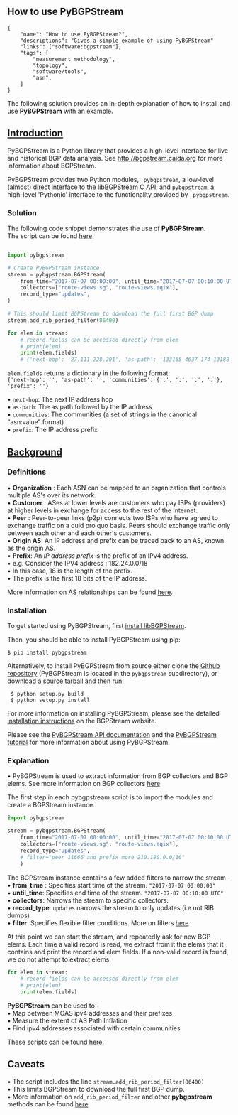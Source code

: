 ## How to use PyBGPStream ##
~~~
{
    "name": "How to use PyBGPStream?",
    "descriptions": "Gives a simple example of using PyBGPStream"
    "links": ["software:bgpstream"],
    "tags": [
        "measurement methodology",
        "topology",
        "software/tools",
        "asn",
    ]
}
~~~

The following solution provides an in-depth explanation of how to install and use **PyBGPStream** with an example. 

 ## <ins> Introduction </ins> ##
PyBGPStream is a Python library that provides a high-level interface for live and historical BGP data analysis. See http://bgpstream.caida.org for more information about BGPStream. 

PyBGPStream provides two Python modules, `_pybgpstream`, a low-level (almost) direct interface to the [libBGPStream]( https://bgpstream.caida.org/ ) C API, and `pybgpstream`, a high-level 'Pythonic' interface to the functionality provided by `_pybgpstream`. 


### Solution ###

The following code snippet demonstrates the use of **PyBGPStream**.\
The script can be found [here]( https://github.com/CAIDA/catalog-data/blob/how_to_use_pybgpstream/sources/solution/how_to_use_pybgspstream/pybgpstream-example.py ).

~~~python

import pybgpstream

# Create PyBGPStream instance 
stream = pybgpstream.BGPStream(
    from_time="2017-07-07 00:00:00", until_time="2017-07-07 00:10:00 UTC",
    collectors=["route-views.sg", "route-views.eqix"],
    record_type="updates",  
)

# This should limit BGPStream to download the full first BGP dump
stream.add_rib_period_filter(86400)

for elem in stream:
    # record fields can be accessed directly from elem
    # print(elem)
    print(elem.fields)
    # {'next-hop': '27.111.228.201', 'as-path': '133165 4637 174 13188', 'communities': {'4637:32502', '4637:32412', '4637:32026', '4637:60952'}, 'prefix': '37.57.179.0/24'}                     
~~~
`elem.fields` returns a dictionary in the following format: \
`{'next-hop': '', 'as-path': '', 'communities': {':', ':', ':', ':'}, 'prefix': ''}`

• `next-hop`: The next IP address hop \
• `as-path`: The as path followed by the IP address \
• `communities`: The communities (a set of strings in the canonical “asn:value” format)\
• `prefix`: The IP address prefix 


## <ins> Background </ins>  ##


###  Definitions ### 
• **Organization** : Each ASN can be mapped to an organization that controls multiple AS's over its network.\
• **Customer** : ASes at lower levels are customers who pay ISPs (providers) at higher levels in exchange for access to the rest of the Internet. \
• **Peer** : Peer-to-peer links (p2p) connects two ISPs who have agreed to exchange traffic on a quid pro quo basis. Peers should exchange traffic only between each other and each other's customers. \
• **Origin AS**: An IP address and prefix can be traced back to an AS, known as the origin AS. \
• **Prefix**: An *IP address prefix* is the prefix of an IPv4 address. \
• e.g. Consider the IPV4 address : 182.24.0.0/18 \
• In this case, 18 is the length of the prefix. \
• The prefix is the first 18 bits of the IP address. 

More information on AS relationships can be found [here]( https://asrank.caida.org/about ).



### Installation ###
To get started using PyBGPStream, first [install libBGPStream]( https://bgpstream.caida.org/docs/install/pybgpstream ).

Then, you should be able to install PyBGPStream using pip: 

~~~
$ pip install pybgpstream
~~~ 

Alternatively, to install PyBGPStream from source either clone the [Github repository]( https://github.com/CAIDA/bgpstream
 ) (PyBGPStream is located in the `pybgpstream` subdirectory), or download a [source tarball]( https://bgpstream.caida.org/download ) and then run:
~~~ 
 $ python setup.py build 
 $ python setup.py install
~~~ 
 For more information on installing PyBGPStream, please see the detailed [installation instructions]( https://bgpstream.caida.org/docs/install/pybgpstream ) on the BGPStream website. 
 
 Please see the [PyBGPStream API documentation]( https://bgpstream.caida.org/docs/api/pybgpstream ) and the [PyBGPStream tutorial]( https://bgpstream.caida.org/docs/tutorials/pybgpstream ) for more information about using PyBGPStream.
 
 ### Explanation ###
• PyBGPStream is used to extract information from BGP collectors and BGP elems. See more information on BGP collectors [here]( https://learn.nsrc.org/bgp/route_collectors#:~:text=A%20route%20collector%20is%20usually,collector%20does%20not%20forward%20packets.)

The first step in each pybgpstream script is to import the modules and create a BGPStream instance. 

~~~python 
import pybgpstream

stream = pybgpstream.BGPStream(
    from_time="2017-07-07 00:00:00", until_time="2017-07-07 00:10:00 UTC",
    collectors=["route-views.sg", "route-views.eqix"],
    record_type="updates",
    # filter="peer 11666 and prefix more 210.180.0.0/16"
    ) 
~~~

The BGPStream instance contains a few added filters to narrow the stream - \
• **from_time** : Specifies start time of the stream. `"2017-07-07 00:00:00"`\
• **until_time**: Specifies end time of the stream. `"2017-07-07 00:10:00 UTC"` \
• **collectors**: Narrows the stream to specific collectors. \
• **record_type**: `updates` narrows the stream to only updates (i.e not RIB dumps) \
• **filter**: Specifies flexible filter conditions. More on filters [here]( https://github.com/CAIDA/libbgpstream/blob/master/FILTERING
 )

At this point we can start the stream, and repeatedly ask for new BGP elems. Each time a valid record is read, we extract from it the elems that it contains and print the record and elem fields. If a non-valid record is found, we do not attempt to extract elems.

~~~python 
for elem in stream:
    # record fields can be accessed directly from elem
    # print(elem)
    print(elem.fields)
~~~

**PyBGPStream** can be used to - \
• Map between MOAS ipv4 addresses and their prefixes \
• Measure the extent of AS Path Inflation \
• Find ipv4 addresses associated with certain communities 

These scripts can be found [here]( https://bgpstream.caida.org/docs/tutorials/pybgpstream
 ). 
 
 
 ## Caveats ## 
 • The script includes the line `stream.add_rib_period_filter(86400)`\
 • This limits BGPStream to download the full first BGP dump. \
 • More information on `add_rib_period_filter` and other **pybgpstream** methods can be found [here]( https://bgpstream.caida.org/docs/api/pybgpstream/_pybgpstream.html ).
